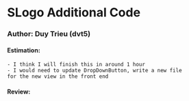 SLogo Additional Code
===

### Author: Duy Trieu (dvt5)

#### Estimation:
    - I think I will finish this in around 1 hour
    - I would need to update DropDownButton, write a new file 
    for the new view in the front end
    
#### Review:

    
    